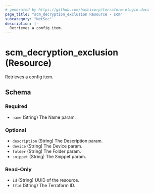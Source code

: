 ```yaml
---
# generated by https://github.com/hashicorp/terraform-plugin-docs
page_title: "scm_decryption_exclusion Resource - scm"
subcategory: "NetSec"
description: |-
  Retrieves a config item.
---
```


# scm_decryption_exclusion (Resource)

Retrieves a config item.



<!-- schema generated by tfplugindocs -->
## Schema

### Required

- `name` (String) The Name param.

### Optional

- `description` (String) The Description param.
- `device` (String) The Device param.
- `folder` (String) The Folder param.
- `snippet` (String) The Snippet param.

### Read-Only

- `id` (String) UUID of the resource.
- `tfid` (String) The Terraform ID.
